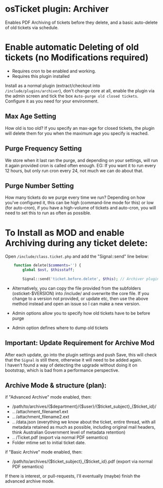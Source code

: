 # osTicket plugin: Archiver

Enables PDF Archiving of tickets before they delete, and a basic auto-delete of old tickets via schedule.

# Enable automatic Deleting of old tickets (no Modifications required)
-  Requires cron to be enabled and working.
-  Requires this plugin installed

Install as a normal plugin (extract/checkout into `/include/plugins/archiver`), don't change core at all, enable the plugin via the admin screen and tick the box ```Auto-purge old closed tickets```. Configure it as you need for your environment.

## Max Age Setting
How old is too old? If you specify an max-age for closed tickets, the plugin will delete them for you when the maximum age you specify is reached.

## Purge Frequency Setting
We store when it last ran the purge, and depending on your settings, will run it again provided cron is called often enough. EG: If you want it to run every 12 hours, but only run cron every 24, not much we can do about that.

## Purge Number Setting
How many tickets do we purge every time we run? Depending on how you've configured it, this can be high (command-line mode for this) or low (for auto-cron), if you have a high-volume of tickets and auto-cron, you will need to set this to run as often as possible.



# To Install as MOD and enable Archiving during any ticket delete:
Open `/include/class.ticket.php` and add the "Signal::send" line below:

```php
    function delete($comments='') {
        global $ost, $thisstaff;
        
        Signal::send('ticket.before.delete', $this); // Archiver plugin: Added to archive tickets before deleting them.
```
- Alternatively, you can copy the file provided from the subfolders (osticket-$VERSION) into /include/ and overwrite the core file. If you change to a version not provided, or update etc, then use the above method instead and open an issue so I can make a new version.

- Admin options allow you to specify how old tickets have to be before purge 
- Admin option defines where to dump old tickets

## Important: Update Requirement for Archive Mod
After each update, go into the plugin settings and push Save, this will check that the `Signal` is still there, otherwise it will need to be added again.  
I haven't found a way of detecting the upgrade without doing it on bootstrap, which is bad from a performance perspective. 

## Archive Mode & structure (plan):

if "Advanced Archive" mode enabled, then:
- /path/to/archives/{$department}/{$user}/{$ticket_subject}_{$ticket_id}/
- .. /attachment_filename1.ext
- .. /attachment_filename2.ext
- .. /data.json (everything we know about the ticket, entire thread, with all metadata retained as much as possible, including original mail headers, think Australian Government level of metadata retention)
- .. /Ticket.pdf (export via normal PDF semantics)
- Folder mtime set to initial ticket date. 

if "Basic Archive" mode enabled, then:
- /path/to/archives/{$ticket_subject}_{$ticket_id}.pdf (export via normal PDF semantics)

If there is interest, or pull-requests, I'll eventually (maybe) finish the advanced archive mode.
